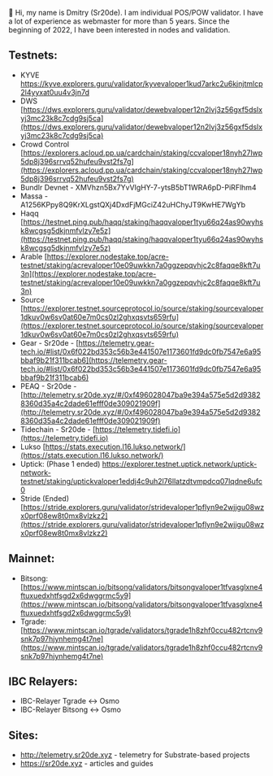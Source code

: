 👋 Hi, my name is Dmitry (Sr20de). I am individual POS/POW validator. I have a lot of experience as webmaster for more than 5 years.
Since the beginning of 2022, I have been interested in nodes and validation.

## Testnets:

- KYVE https://kyve.explorers.guru/validator/kyvevaloper1kud7arkc2u6kjnjtmlcp2l4yyxat0uu4v3jn7d
- DWS [https://dws.explorers.guru/validator/dewebvaloper12n2lvj3z56gxf5dslxyj3mc23k8c7cdg9sj5ca](https://dws.explorers.guru/validator/dewebvaloper12n2lvj3z56gxf5dslxyj3mc23k8c7cdg9sj5ca)
- Crowd Control [https://explorers.acloud.pp.ua/cardchain/staking/ccvaloper18nyh27lwp5dp8j396srrvq52hufeu9vst2fs7g](https://explorers.acloud.pp.ua/cardchain/staking/ccvaloper18nyh27lwp5dp8j396srrvq52hufeu9vst2fs7g)
- Bundlr Devnet - XMVhzn5Bx7YvVIgHY-7-ytsB5bT1WRA6pD-PiRFlhm4
- Massa - A1256KPpy8Q9KrXLgstQXj4DxdFjMGciZ42uHChyJT9KwHE7WgYb
- Haqq [https://testnet.ping.pub/haqq/staking/haqqvaloper1tyu66q24as90wyhsk8wcgsg5dkjnmfvlzy7e5z](https://testnet.ping.pub/haqq/staking/haqqvaloper1tyu66q24as90wyhsk8wcgsg5dkjnmfvlzy7e5z)
- Arable [https://explorer.nodestake.top/acre-testnet/staking/acrevaloper10e09uwkkn7a0ggzepqvhjc2c8faqqe8kft7u3n](https://explorer.nodestake.top/acre-testnet/staking/acrevaloper10e09uwkkn7a0ggzepqvhjc2c8faqqe8kft7u3n)
- Source [https://explorer.testnet.sourceprotocol.io/source/staking/sourcevaloper1dkuv0w6sv0at60e7m0cs0zl2ghxqsvts659rfu](https://explorer.testnet.sourceprotocol.io/source/staking/sourcevaloper1dkuv0w6sv0at60e7m0cs0zl2ghxqsvts659rfu)
- Gear - Sr20de - [https://telemetry.gear-tech.io/#list/0x6f022bd353c56b3e441507e1173601fd9dc0fb7547e6a95bbaf9b21f311bcab6](https://telemetry.gear-tech.io/#list/0x6f022bd353c56b3e441507e1173601fd9dc0fb7547e6a95bbaf9b21f311bcab6)
- PEAQ - Sr20de - [http://telemetry.sr20de.xyz/#/0xf496028047ba9e394a575e5d2d93828360d35a4c2dade61efff0de309021909f](http://telemetry.sr20de.xyz/#/0xf496028047ba9e394a575e5d2d93828360d35a4c2dade61efff0de309021909f)
- Tidechain - Sr20de - [https://telemetry.tidefi.io](https://telemetry.tidefi.io)
- Lukso [https://stats.execution.l16.lukso.network/](https://stats.execution.l16.lukso.network/)
- Uptick: (Phase 1 ended) https://explorer.testnet.uptick.network/uptick-network-testnet/staking/uptickvaloper1eddj4c9uh2l76llatzdtvmpdcq07lqdne6ufc0
- Stride (Ended) [https://stride.explorers.guru/validator/stridevaloper1pflyn9e2wjjgu08wzx0prf08ew8t0mx8vlzkz2](https://stride.explorers.guru/validator/stridevaloper1pflyn9e2wjjgu08wzx0prf08ew8t0mx8vlzkz2)


## Mainnet:
- Bitsong: [https://www.mintscan.io/bitsong/validators/bitsongvaloper1tfvasglxne4ftuxuedxhtfsgd2x6dwggrmc5y9](https://www.mintscan.io/bitsong/validators/bitsongvaloper1tfvasglxne4ftuxuedxhtfsgd2x6dwggrmc5y9)
- Tgrade: [https://www.mintscan.io/tgrade/validators/tgrade1h8zhf0ccu482rtcnv9snk7p97hjynhemg4t7ne](https://www.mintscan.io/tgrade/validators/tgrade1h8zhf0ccu482rtcnv9snk7p97hjynhemg4t7ne)

## IBC Relayers:
- IBC-Relayer Tgrade <-> Osmo
- IBC-Relayer Bitsong <-> Osmo

## Sites:
- http://telemetry.sr20de.xyz - telemetry for Substrate-based projects
- https://sr20de.xyz - articles and guides

<!---
Sr20dem/Sr20dem is a ✨ special ✨ repository because its `README.md` (this file) appears on your GitHub profile.
You can click the Preview link to take a look at your changes.
--->
